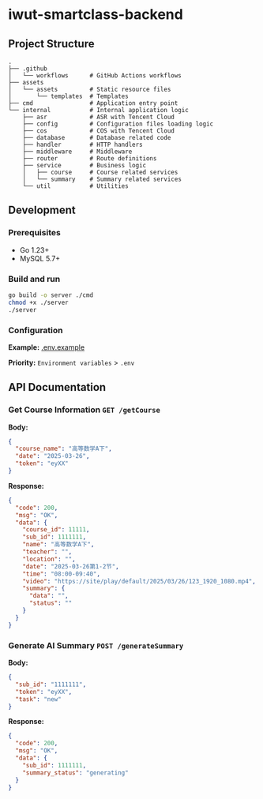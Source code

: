 # iwut-smartclass-backend

## Project Structure

```
.
├── .github
│   └── workflows      # GitHub Actions workflows
├── assets
│   └── assets         # Static resource files
│       └── templates  # Templates
├── cmd                # Application entry point
└── internal           # Internal application logic
    ├── asr            # ASR with Tencent Cloud
    ├── config         # Configuration files loading logic
    ├── cos            # COS with Tencent Cloud
    ├── database       # Database related code
    ├── handler        # HTTP handlers
    ├── middleware     # Middleware
    ├── router         # Route definitions
    ├── service        # Business logic
    │   ├── course     # Course related services
    │   └── summary    # Summary related services
    └── util           # Utilities
```

## Development

### Prerequisites

- Go 1.23+
- MySQL 5.7+

### Build and run

```bash
go build -o server ./cmd
chmod +x ./server
./server
```

### Configuration

**Example:** [.env.example](.env.example)

**Priority:** `Environment variables` > `.env`

## API Documentation

### Get Course Information `GET /getCourse`

**Body:**

```json
{
  "course_name": "高等数学A下",
  "date": "2025-03-26",
  "token": "eyXX"
}
```

**Response:**

```json
{
  "code": 200,
  "msg": "OK",
  "data": {
    "course_id": 11111,
    "sub_id": 1111111,
    "name": "高等数学A下",
    "teacher": "",
    "location": "",
    "date": "2025-03-26第1-2节",
    "time": "08:00-09:40",
    "video": "https://site/play/default/2025/03/26/123_1920_1080.mp4",
    "summary": {
      "data": "",
      "status": ""
    }
  }
}
```

### Generate AI Summary `POST /generateSummary`

**Body:**

```json
{
  "sub_id": "1111111",
  "token": "eyXX",
  "task": "new"
}
```

**Response:**

```json
{
  "code": 200,
  "msg": "OK",
  "data": {
    "sub_id": 1111111,
    "summary_status": "generating"
  }
}
```
